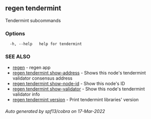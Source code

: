 ## regen tendermint

Tendermint subcommands

### Options

```
  -h, --help   help for tendermint
```

### SEE ALSO

* [regen](regen.md)	 - regen app
* [regen tendermint show-address](regen_tendermint_show-address.md)	 - Shows this node's tendermint validator consensus address
* [regen tendermint show-node-id](regen_tendermint_show-node-id.md)	 - Show this node's ID
* [regen tendermint show-validator](regen_tendermint_show-validator.md)	 - Show this node's tendermint validator info
* [regen tendermint version](regen_tendermint_version.md)	 - Print tendermint libraries' version

###### Auto generated by spf13/cobra on 17-Mar-2022
